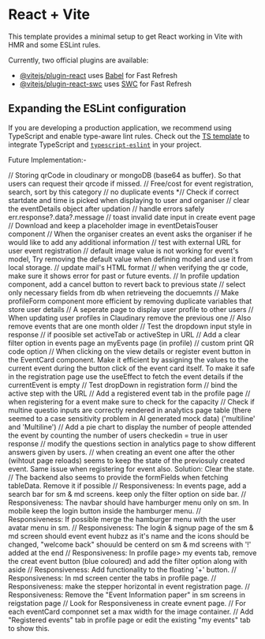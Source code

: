 # React + Vite

This template provides a minimal setup to get React working in Vite with HMR and some ESLint rules.

Currently, two official plugins are available:

- [@vitejs/plugin-react](https://github.com/vitejs/vite-plugin-react/blob/main/packages/plugin-react/README.md) uses [Babel](https://babeljs.io/) for Fast Refresh
- [@vitejs/plugin-react-swc](https://github.com/vitejs/vite-plugin-react-swc) uses [SWC](https://swc.rs/) for Fast Refresh

## Expanding the ESLint configuration

If you are developing a production application, we recommend using TypeScript and enable type-aware lint rules. Check out the [TS template](https://github.com/vitejs/vite/tree/main/packages/create-vite/template-react-ts) to integrate TypeScript and [`typescript-eslint`](https://typescript-eslint.io) in your project.

Future Implementation:-

// Storing qrCode in cloudinary or mongoDB (base64 as buffer). So that users can request their qrcode if missed.
// Free/cost for event registration, search, sort by this category
// no duplicate events
*// Check if correct startdate and time is picked when displaying to user and organiser
// clear the eventDetails object after updation
// handle errors safely err.response?.data?.message 
// toast invalid date input in create event page
// Download and keep a placeholder image in eventDetaisTouser component
// When the organiser creates an event asks the organiser if he would like to add any additional information
// test with external URL for user event registration
// default image value is not working for event's model, Try removing the default value when defining model and use it from local storage.
// update mail's HTML format
// when verifying the qr code, make sure it shows error for past or future events.
// In profile updation component, add a cancel button to revert back to previous state
// select only necessary fields from db when retrieveing the docuemnts
// Make profileForm component more efficient by removing duplicate variables that store user details
// A seperate page to display user profile to other users
// When updating user profiles in Claudinary remove the previous one
// Also remove events that are one month older
// Test the dropdown input style in response
// if poosible set activeTab or activeStep in URL
// Add a clear filter option in events page an myEvents page (in profile)
// custom print QR code option
// When clicking on the view details or register event button in the EventCard component. Make it efficient by assigning the values to the current event during the button click of the event card itself. To make it safe in the registration page use the useEffect to fetch the event details if the currentEvent is empty
// Test dropDown in registration form
// bind the active step with the URL
// Add a registered event tab in the profile page
// when registering for a event make sure to check for the capacity
// Check if multine questio inputs are correctly rendered in analytics page table (there seemed to a case sensitivity problem in AI generated mock data) ('multiline' and 'Multiline')
// Add a pie chart to display the number of people attended the event by counting the number of users checkedin = true in user response
// modify the questions section in analytics page to show different answers given by users.
// when creating an event one after the other (wihtout page reloads) seems to keep the state of the previosuly created event. Same issue when registering for event also. Solution: Clear the state.
// The backend also seems to provide the formFields when fetching tableData. Remove it if possible
// Responsiveness: In events page, add a search bar for sm & md screens. keep only the filter option on side bar.
// Responsiveness: The navbar should have hamburger menu only on sm. In mobile keep the login button inside the hamburger menu.
// Responsiveness: If possible merge the hamburger menu with the user avatar menu in sm.
// Responsiveness: The login & signup page of the sm & md screen should event event hubzz as it's name and the icons should be changed, "welcome back" shouuld be centerd on sm & md screens with '!' added at the end
// Responsiveness: In profile page> my events tab, remove the creat event button (blue coloured) and add the filter option along with aside
// Responsiveness: Add functionality to the floating '+' button.
// Responsiveness: In md screen center the tabs in profile page.
// Responsiveness: make the stepper horizontal in event registration page.
// Responsiveness: Remove the "Event Information paper" in sm screens in reigstation page
// Look for Responsiveness in create evnent page.
// For each eventCard componnet set a max width for the image container.
// Add "Registered events" tab in profile page or edit the existing "my events" tab to show this.